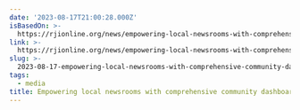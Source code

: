 ```yaml
---
date: '2023-08-17T21:00:28.000Z'
isBasedOn: >-
  https://rjionline.org/news/empowering-local-newsrooms-with-comprehensive-community-dashboards/
link: >-
  https://rjionline.org/news/empowering-local-newsrooms-with-comprehensive-community-dashboards/
slug: >-
  2023-08-17-empowering-local-newsrooms-with-comprehensive-community-dashboards-rji
tags:
  - media
title: Empowering local newsrooms with comprehensive community dashboards – RJI
---
```


